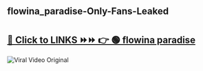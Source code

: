 
 ## flowina_paradise-Only-Fans-Leaked

# <h2><a href="https://clipsfans.com/flowina_paradise&ref=git">🔗 Click to LINKS ⏩⏩ 👉 🟢 flowina paradise </a></h2>

<a href="https://clipsfans.com/flowina_paradise&ref=git" rel="nofollow" data-target="animated-image.originalLink"><img src="https://i.ibb.co.com/xMMVF88/686577567.gif" alt="Viral Video Original" style="max-width: 100%; display: inline-block;" data-target="animated-image.originalImage"></a>

